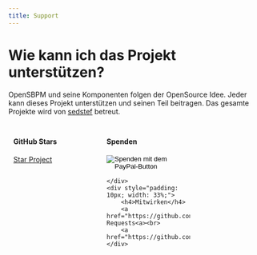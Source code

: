 ```yaml
---
title: Support
---
```


# Wie kann ich das Projekt unterstützen?

OpenSBPM und seine Komponenten folgen der OpenSource Idee. Jeder kann dieses 
Projekt unterstützen und seinen Teil beitragen. Das gesamte Projekte wird von
 [sedstef](https://github.com/sedstef) betreut.

<div style="display: flex;">
    <div style="padding: 10px; width: 33%;">
        <h4>GitHub Stars</h4>
        <a href="https://github.com/opensbpm/engine/stargazers">Star Project</a>
    </div>
    <div style="padding: 10px; width: 33%;">
        <h4>Spenden</h4>
        <form action="https://www.paypal.com/donate" method="post" target="_blank">
            <input type="hidden" name="hosted_button_id" value="P5MXUPMQYFJMY" />
            <input type="image" src="https://www.paypalobjects.com/de_DE/AT/i/btn/btn_donateCC_LG.gif" border="0" name="submit" title="PayPal - The safer, easier way to pay online!" alt="Spenden mit dem PayPal-Button" />
            <img alt="" border="0" src="https://www.paypal.com/de_AT/i/scr/pixel.gif" width="1" height="1" />
        </form>

    </div>
    <div style="padding: 10px; width: 33%;">
        <h4>Mitwirken</h4>
        <a href="https://github.com/opensbpm/engine/pulls">Pull Requests<a><br>
        <a href="https://github.com/opensbpm/engine/issues">Issues<a>
    </div>
</div>
